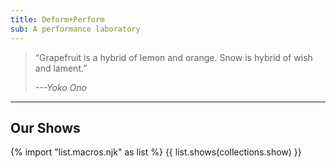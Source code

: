 ```yaml
---
title: Deform+Perform
sub: A performance laboratory
---
```


> “Grapefruit is a hybrid of lemon and orange. Snow is hybrid of wish and lament.”
>
> _---Yoko Ono_

------

## Our Shows

{% import "list.macros.njk" as list %}
{{ list.shows(collections.show) }}
